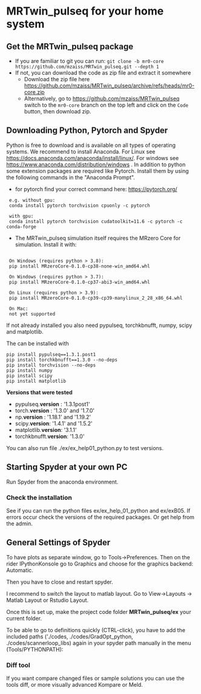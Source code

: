 # MRTwin_pulseq for your home system

##  Get the MRTwin_pulseq package
 - If you are familiar to git you can run: ``git clone -b mr0-core https://github.com/mzaiss/MRTwin_pulseq.git --depth 1``
 - If not, you can download the code as zip file and extract it somewhere
    - Download the zip file here https://github.com/mzaiss/MRTwin_pulseq/archive/refs/heads/mr0-core.zip
    - Alternatively, go to https://github.com/mzaiss/MRTwin_pulseq switch to the ``mr0-core`` branch on the top left and click on the ``Code`` button, then download zip.


## Downloading Python, Pytorch and Spyder ##
Python is free to download and is available on all types of operating systems. We recommend to install Anaconda. For Linux see https://docs.anaconda.com/anaconda/install/linux/. For windows see https://www.anaconda.com/distribution/windows . 
In addition to python some extension packages are required like Pytorch. Install them by using the following commands in the "Anaconda Prompt".
						
 - for pytorch find your correct command here: https://pytorch.org/   

```
 e.g. without gpu:
 conda install pytorch torchvision cpuonly -c pytorch
 
 with gpu:
 conda install pytorch torchvision cudatoolkit=11.6 -c pytorch -c conda-forge
```


- The MRTwin_pulseq simulation itself requires the MRzero Core for simulation. Install it with:

```

 On Windows (requires python > 3.8):
 pip install MRzeroCore-0.1.0-cp38-none-win_amd64.whl
 
 On Windows (requires python > 3.7):
 pip install MRzeroCore-0.1.0-cp37-abi3-win_amd64.whl

 On Linux (requires python > 3.9):
 pip install MRzeroCore-0.1.0-cp39-cp39-manylinux_2_28_x86_64.whl
 
 On Mac:
 not yet supported
```

If not already installed you also need pypulseq, torchkbnufft, numpy, scipy and matplotlib.

The can be installed with
```
pip install pypulseq==1.3.1.post1
pip install torchkbnufft==1.3.0 --no-deps
pip install torchvision --no-deps
pip install numpy
pip install scipy
pip install matplotlib
```

**Versions that were tested**

 -  pypulseq.__version__ : '1.3.1post1'
 -  torch.__version__  : '1.3.0'   and  '1.7.0'
 -  np.__version__ 	 : '1.18.1'    and  '1.19.2'
 -  scipy.__version__: '1.4.1'     and  '1.5.2'
 -  matplotlib.__version__: '3.1.1'
 -  torchkbnufft.__version__: '1.3.0'

You can also run file ./ex/ex_help01_python.py to test versions.

## Starting Spyder at your own PC ##

Run Spyder from the anaconda environment.

### Check the installation
See if you can run the python files ex/ex_help_01_python and ex/exB05.
If errors occur check the versions of the required packages. Or get help from the admin.


## General Settings of Spyder ##

To have plots as separate window, go to Tools->Preferences. Then on the rider IPythonKonsole go to Graphics and choose for the graphics backend: Automatic. 

Then you have to close and restart spyder.

I recommend to switch the layout to matlab layout. Go to View->Layouts -> Matlab Layout or Rstudio Layout.

Once this is set up, make the project code folder **MRTwin_pulseq/ex** your current folder. 


To be able to go to definitions quickly (CTRL-click), you have to add the included paths ('./codes, ./codes/GradOpt\_python, ./codes/scannerloop\_libs)  again in your spyder path manually in the menu (Tools/PYTHONPATH):

### Diff tool

If you want compare changed files or sample solutions you can use the tools diff, or more visually advanced Kompare or Meld.

